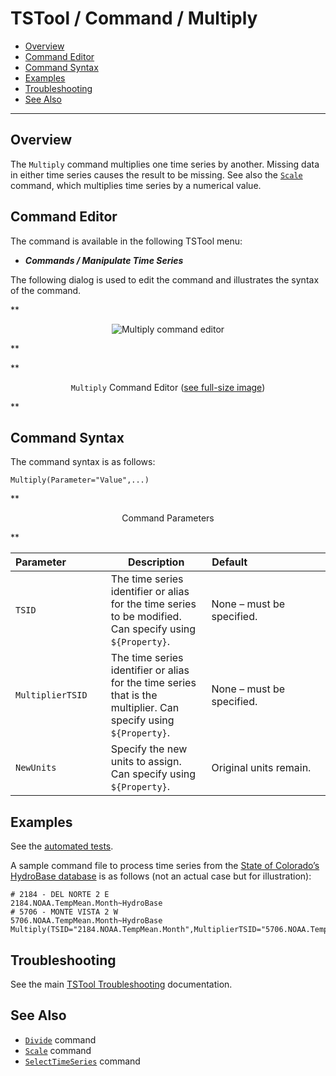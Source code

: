 # TSTool / Command / Multiply #

*   [Overview](#overview)
*   [Command Editor](#command-editor)
*   [Command Syntax](#command-syntax)
*   [Examples](#examples)
*   [Troubleshooting](#troubleshooting)
*   [See Also](#see-also)

-------------------------

## Overview ##

The `Multiply` command multiplies one time series by another.
Missing data in either time series causes the result to be missing.
See also the [`Scale`](../Scale/Scale.md) command, which multiplies time series by a numerical value.  

## Command Editor ##

The command is available in the following TSTool menu:

*   ***Commands / Manipulate Time Series***

The following dialog is used to edit the command and illustrates the syntax of the command.

**<p style="text-align: center;">
![Multiply command editor](Multiply.png)
</p>**

**<p style="text-align: center;">
`Multiply` Command Editor (<a href="../Multiply.png">see full-size image</a>)
</p>**

## Command Syntax ##

The command syntax is as follows:

```text
Multiply(Parameter="Value",...)
```
**<p style="text-align: center;">
Command Parameters
</p>**

|**Parameter**&nbsp;&nbsp;&nbsp;&nbsp;&nbsp;&nbsp;&nbsp;&nbsp;&nbsp;&nbsp;&nbsp;&nbsp;&nbsp;|**Description**|**Default**&nbsp;&nbsp;&nbsp;&nbsp;&nbsp;&nbsp;&nbsp;&nbsp;&nbsp;&nbsp;&nbsp;&nbsp;&nbsp;&nbsp;&nbsp;&nbsp;&nbsp;&nbsp;&nbsp;&nbsp;&nbsp;&nbsp;&nbsp;&nbsp;&nbsp;&nbsp;&nbsp;|
|--------------|-----------------|-----------------|
|`TSID`|The time series identifier or alias for the time series to be modified.  Can specify using `${Property}`.|None – must be specified.|
|`MultiplierTSID`|The time series identifier or alias for the time series that is the multiplier.  Can specify using `${Property}`.|None – must be specified.|
|`NewUnits`|Specify the new units to assign.  Can specify using `${Property}`.|Original units remain.|

## Examples ##

See the [automated tests](https://github.com/OpenCDSS/cdss-app-tstool-test/tree/master/test/commands/Multiply).

A sample command file to process time series from the [State of Colorado’s HydroBase database](../../datastore-ref/CO-HydroBase/CO-HydroBase.md)
is as follows (not an actual case but for illustration):

```text
# 2184 - DEL NORTE 2 E
2184.NOAA.TempMean.Month~HydroBase
# 5706 - MONTE VISTA 2 W
5706.NOAA.TempMean.Month~HydroBase
Multiply(TSID="2184.NOAA.TempMean.Month",MultiplierTSID="5706.NOAA.TempMean.Month")
```
## Troubleshooting ##

See the main [TSTool Troubleshooting](../../troubleshooting/troubleshooting.md) documentation.

## See Also ##

*   [`Divide`](../Divide/Divide.md) command
*   [`Scale`](../Scale/Scale.md) command
*   [`SelectTimeSeries`](../SelectTimeSeries/SelectTimeSeries.md) command
